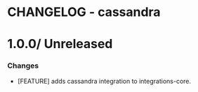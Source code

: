 # CHANGELOG - cassandra

1.0.0/ Unreleased
==================

### Changes

* [FEATURE] adds cassandra integration to integrations-core.

